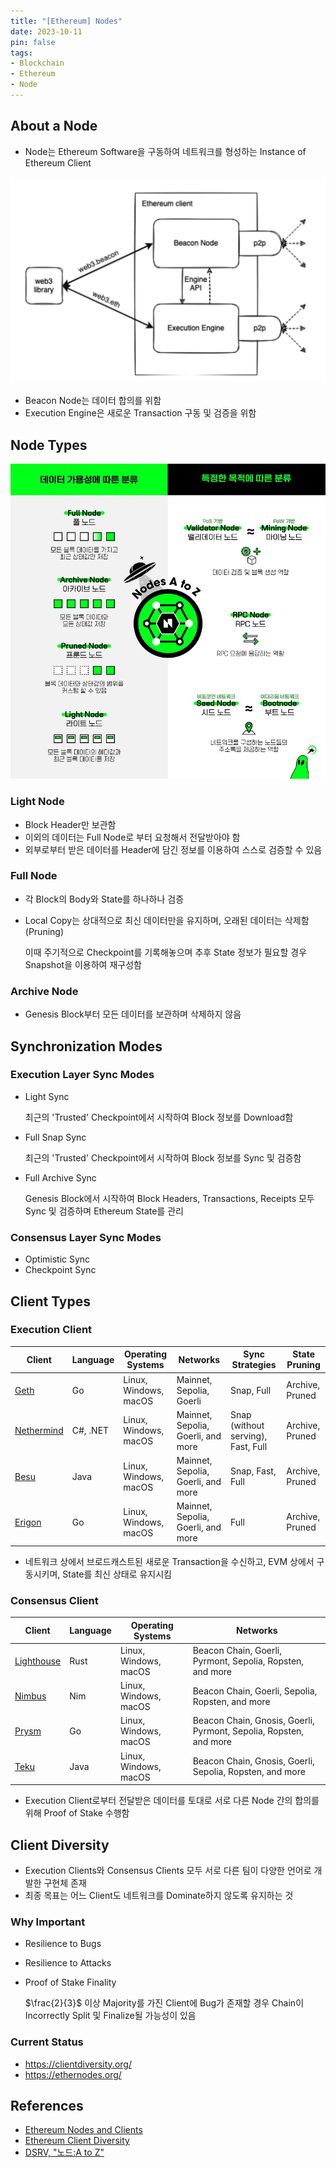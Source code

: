 ```yaml
---
title: "[Ethereum] Nodes"
date: 2023-10-11
pin: false
tags:
- Blockchain
- Ethereum
- Node
---
```


## About a Node

- Node는 Ethereum Software을 구동하여 네트워크를 형성하는 Instance of Ethereum Client

![Coupled Clients Diagram](images/coupled-clients.png)

- Beacon Node는 데이터 합의를 위함
- Execution Engine은 새로운 Transaction 구동 및 검증을 위함



## Node Types

![Node Types Summary](images/node-types-summary.webp)

### Light Node

- Block Header만 보관함
- 이외의 데이터는 Full Node로 부터 요청해서 전달받아야 함
- 외부로부터 받은 데이터를 Header에 담긴 정보를 이용하여 스스로 검증할 수 있음

### Full Node

- 각 Block의 Body와 State를 하나하나 검증

- Local Copy는 상대적으로 최신 데이터만을 유지하며, 오래된 데이터는 삭제함 (Pruning)

  이때 주기적으로 Checkpoint를 기록해놓으며 추후 State 정보가 필요할 경우 Snapshot을 이용하여 재구성함

### Archive Node

- Genesis Block부터 모든 데이터를 보관하며 삭제하지 않음



## Synchronization Modes

### Execution Layer Sync Modes

- Light Sync

  최근의 'Trusted' Checkpoint에서 시작하여 Block 정보를 Download함

- Full Snap Sync

  최근의 'Trusted' Checkpoint에서 시작하여 Block 정보를 Sync 및 검증함

- Full Archive Sync

  Genesis Block에서 시작하여 Block Headers, Transactions, Receipts 모두 Sync 및 검증하며 Ethereum State를 관리

### Consensus Layer Sync Modes

- Optimistic Sync
- Checkpoint Sync



## Client Types

### Execution Client

| Client                                          | Language | Operating Systems     | Networks                           | Sync Strategies                    | State Pruning   |
| ----------------------------------------------- | -------- | --------------------- | ---------------------------------- | ---------------------------------- | --------------- |
| [Geth](https://geth.ethereum.org/)              | Go       | Linux, Windows, macOS | Mainnet, Sepolia, Goerli           | Snap, Full                         | Archive, Pruned |
| [Nethermind](http://nethermind.io/)             | C#, .NET | Linux, Windows, macOS | Mainnet, Sepolia, Goerli, and more | Snap (without serving), Fast, Full | Archive, Pruned |
| [Besu](https://besu.hyperledger.org/en/stable/) | Java     | Linux, Windows, macOS | Mainnet, Sepolia, Goerli, and more | Snap, Fast, Full                   | Archive, Pruned |
| [Erigon](https://github.com/ledgerwatch/erigon) | Go       | Linux, Windows, macOS | Mainnet, Sepolia, Goerli, and more | Full                               | Archive, Pruned |

- 네트워크 상에서 브로드캐스트된 새로운 Transaction을 수신하고, EVM 상에서 구동시키며, State를 최신 상태로 유지시킴

### Consensus Client

| Client                                                       | Language | Operating Systems     | Networks                                                     |
| ------------------------------------------------------------ | -------- | --------------------- | ------------------------------------------------------------ |
| [Lighthouse](https://lighthouse.sigmaprime.io/)              | Rust     | Linux, Windows, macOS | Beacon Chain, Goerli, Pyrmont, Sepolia, Ropsten, and more    |
| [Nimbus](https://nimbus.team/)                               | Nim      | Linux, Windows, macOS | Beacon Chain, Goerli, Sepolia, Ropsten, and more             |
| [Prysm](https://docs.prylabs.network/docs/getting-started/)  | Go       | Linux, Windows, macOS | Beacon Chain, Gnosis, Goerli, Pyrmont, Sepolia, Ropsten, and more |
| [Teku](https://consensys.net/knowledge-base/ethereum-2/teku/) | Java     | Linux, Windows, macOS | Beacon Chain, Gnosis, Goerli, Sepolia, Ropsten, and more     |

- Execution Client로부터 전달받은 데이터를 토대로 서로 다른 Node 간의 합의를 위해 Proof of Stake 수행함



## Client Diversity

- Execution Clients와 Consensus Clients 모두 서로 다른 팀이 다양한 언어로 개발한 구현체 존재
- 최종 목표는 어느 Client도 네트워크를 Dominate하지 않도록 유지하는 것

### Why Important

- Resilience to Bugs

- Resilience to Attacks

- Proof of Stake Finality

  $\frac{2}{3}$ 이상 Majority를 가진 Client에 Bug가 존재할 경우 Chain이 Incorrectly Split 및 Finalize될 가능성이 있음

### Current Status

- https://clientdiversity.org/
- https://ethernodes.org/



## References

- [Ethereum Nodes and Clients](https://ethereum.org/en/developers/docs/nodes-and-clients/)
- [Ethereum Client Diversity](https://ethereum.org/en/developers/docs/nodes-and-clients/client-diversity/)
- [DSRV, "노드:A to Z"](https://medium.com/dsrv/%EB%85%B8%EB%93%9C-a-to-z-a0d79f5d125c)